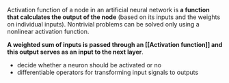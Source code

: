 Activation function of a node in an artificial neural network is **a function that calculates the output of the node** (based on its inputs and the weights on individual inputs). Nontrivial problems can be solved only using a nonlinear activation function.


**A weighted sum of inputs is passed through an [[Activation function]] and this output serves as an input to the next layer**.

- decide whether a neuron should be activated or no
- differentiable operators for transforming input signals to outputs